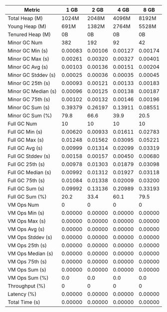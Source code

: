 | Metric | 1 GB | 2 GB | 4 GB | 8 GB |
|------|----|----|----|----|
| Total Heap (M) | 1024M | 2048M | 4096M | 8192M |
| Young Heap (M) | 691M | 1382M | 2764M | 5528M |
| Tenured Heap (M) | 0B | 0B | 0B | 0B |
| Minor GC Num | 382 | 192 | 92 | 42 |
| Minor GC Min (s) | 0.00083 | 0.00106 | 0.00127 | 0.00174 |
| Minor GC Max (s) | 0.00261 | 0.00320 | 0.00327 | 0.00401 |
| Minor GC Avg (s) | 0.00103 | 0.00136 | 0.00151 | 0.00204 |
| Minor GC Stddev (s) | 0.00025 | 0.00036 | 0.00035 | 0.00045 |
| Minor GC 25th (s) | 0.00093 | 0.00121 | 0.00133 | 0.00183 |
| Minor GC Median (s) | 0.00096 | 0.00125 | 0.00138 | 0.00187 |
| Minor GC 75th (s) | 0.00102 | 0.00132 | 0.00146 | 0.00196 |
| Minor GC Sum (s) | 0.39379 | 0.26197 | 0.13911 | 0.08551 |
| Minor GC Sum (%) | 79.8 | 66.6 | 39.9 | 20.5 |
| Full GC Num | 10 | 10 | 10 | 10 |
| Full GC Min (s) | 0.00620 | 0.00933 | 0.01611 | 0.02783 |
| Full GC Max (s) | 0.01248 | 0.01562 | 0.03095 | 0.05221 |
| Full GC Avg (s) | 0.00999 | 0.01314 | 0.02099 | 0.03319 |
| Full GC Stddev (s) | 0.00158 | 0.00157 | 0.00450 | 0.00680 |
| Full GC 25th (s) | 0.00978 | 0.01303 | 0.01879 | 0.03098 |
| Full GC Median (s) | 0.00992 | 0.01312 | 0.01927 | 0.03118 |
| Full GC 75th (s) | 0.01084 | 0.01338 | 0.02009 | 0.03200 |
| Full GC Sum (s) | 0.09992 | 0.13136 | 0.20989 | 0.33193 |
| Full GC Sum (%) | 20.2 | 33.4 | 60.1 | 79.5 |
| VM Ops Num | 0 | 0 | 0 | 0 |
| VM Ops Min (s) | 0.00000 | 0.00000 | 0.00000 | 0.00000 |
| VM Ops Max (s) | 0.00000 | 0.00000 | 0.00000 | 0.00000 |
| VM Ops Avg (s) | 0.00000 | 0.00000 | 0.00000 | 0.00000 |
| VM Ops Stddev (s) | 0.00000 | 0.00000 | 0.00000 | 0.00000 |
| VM Ops 25th (s) | 0.00000 | 0.00000 | 0.00000 | 0.00000 |
| VM Ops Median (s) | 0.00000 | 0.00000 | 0.00000 | 0.00000 |
| VM Ops 75th (s) | 0.00000 | 0.00000 | 0.00000 | 0.00000 |
| VM Ops Sum (s) | 0.00000 | 0.00000 | 0.00000 | 0.00000 |
| VM Ops Sum (%) | 0.0 | 0.0 | 0.0 | 0.0 |
| Throughput (%) | 0 | 0 | 0 | 0 |
| Latency (%) | 0.00000 | 0.00000 | 0.00000 | 0.00000 |
| Total Time (s) | 0.00000 | 0.00000 | 0.00000 | 0.00000 |
